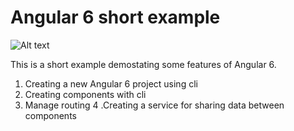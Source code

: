 # Angular 6 short example

![Alt text](app/assets/screenshot.png?raw=true "Screenshot")

This is a short example demostating some features of Angular 6.

1. Creating a new Angular 6 project using cli
2. Creating components with cli
3. Manage routing
4 .Creating a service for sharing data between components

